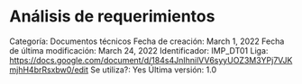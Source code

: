 # Análisis de requerimientos

Categoría: Documentos técnicos
Fecha de creación: March 1, 2022
Fecha de última modificación: March 24, 2022
Identificador: IMP_DT01
Liga: https://docs.google.com/document/d/184s4JnIhnilVV6syyUOZ3M3YPj7VJKmjhH4brRsxbw0/edit
Se utiliza?: Yes
Última versión: 1.0